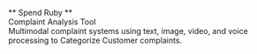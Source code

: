  ** Spend Ruby ** <br>
Complaint Analysis Tool <br>
Multimodal complaint systems using text, image, video, and voice processing to Categorize Customer complaints.
